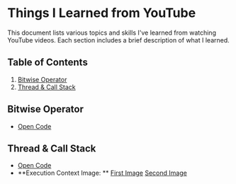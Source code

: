 # Things I Learned from YouTube

This document lists various topics and skills I've learned from watching YouTube videos. Each section includes a brief description of what I learned.

## Table of Contents
1. [Bitwise Operator](#bitwise-operator)
2. [Thread & Call Stack](#thread-&-call-stack)


## Bitwise Operator
- [Open Code](basic-js/bitwise_operator.js)
<!-- - **JavaScript**: Gained knowledge on DOM manipulation, events, and ES6 features. -->

## Thread & Call Stack
- [Open Code](basic-js/thread_and_call_stack.js)
- **Execution Context Image: **  [First Image](asset_images/first_execution_context.png) [Second Image](asset_images/second_execution_context.png)



